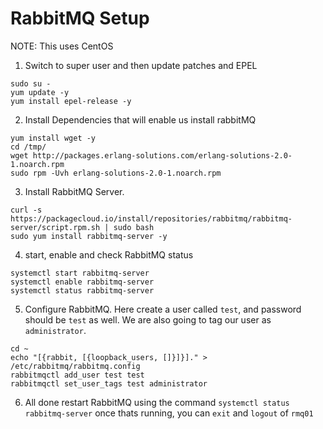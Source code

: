 # RabbitMQ Setup
NOTE: This uses CentOS
1. Switch to super user and then update patches and EPEL
```
sudo su -
yum update -y
yum install epel-release -y
```

2. Install Dependencies that will enable us install rabbitMQ
```
yum install wget -y
cd /tmp/
wget http://packages.erlang-solutions.com/erlang-solutions-2.0-1.noarch.rpm
sudo rpm -Uvh erlang-solutions-2.0-1.noarch.rpm
```
3. Install RabbitMQ Server. 
```
curl -s https://packagecloud.io/install/repositories/rabbitmq/rabbitmq-server/script.rpm.sh | sudo bash
sudo yum install rabbitmq-server -y
```
4. start, enable and check RabbitMQ status
```
systemctl start rabbitmq-server
systemctl enable rabbitmq-server
systemctl status rabbitmq-server
```
5. Configure  RabbitMQ. Here create a user called `test`, and password should be `test` as well. We are also going to tag our user as `administrator`. 
```
cd ~
echo "[{rabbit, [{loopback_users, []}]}]." > /etc/rabbitmq/rabbitmq.config
rabbitmqctl add_user test test
rabbitmqctl set_user_tags test administrator
```
6. All done restart RabbitMQ using the command `systemctl status rabbitmq-server` once thats running, you can `exit` and `logout` of `rmq01`


